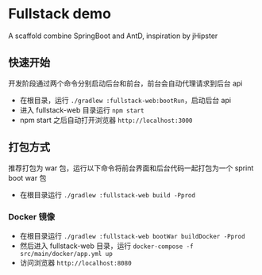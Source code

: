 # Fullstack demo

A scaffold combine SpringBoot and AntD, inspiration by jHipster


## 快速开始

开发阶段通过两个命令分别启动后台和前台，前台会自动代理请求到后台 api

* 在根目录，运行 `./gradlew :fullstack-web:bootRun`，启动后台 api
* 进入 fullstack-web 目录运行 `npm start`
* npm start 之后自动打开浏览器 `http://localhost:3000`

## 打包方式

推荐打包为 war 包，运行以下命令将前台界面和后台代码一起打包为一个 sprint boot war 包

* 在根目录运行 `./gradlew :fullstack-web build -Pprod`

### Docker 镜像

* 在根目录运行 `./gradlew :fullstack-web bootWar buildDocker -Pprod`
* 然后进入 fullstack-web 目录，运行 `docker-compose -f src/main/docker/app.yml up`
* 访问浏览器 `http://localhost:8080`
